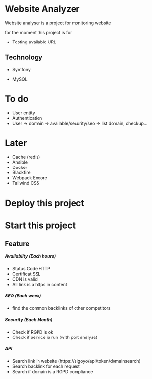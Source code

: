 # Website Analyzer 

Website analyser is a project for monitoring website 

for the moment this project is for 

- Testing available URL 

## Technology 

- Symfony

- MySQL 


# To do 

- User entity 
- Authentication 
- User -> domain -> available/security/seo -> list domain, checkup... 

# Later 

- Cache (redis)
- Ansible
- Docker 
- Blackfire 
- Webpack Encore
- Tailwind CSS 




# Deploy this project  

# Start this project 





## Feature 

##### Availablity (Each hours)

- Status Code HTTP
- Certificat SSL 
- CDN is valid 
- All link is a https in content 

##### SEO (Each week)

- find the common backlinks of other competitors

##### Security (Each Month)

- Check if RGPD is ok 
- Check if service is run (with port analyse)

##### API 

- Search link in website (https://algoyo/api/token/domainsearch)
- Search backlink for each request 
- Search if domain is a RGPD compliance 



